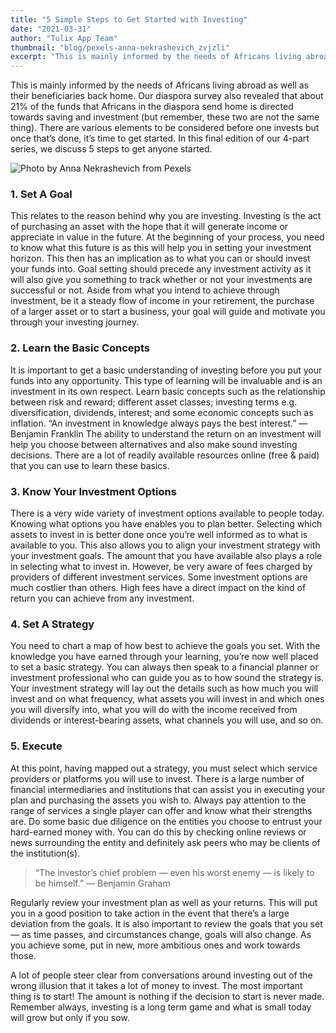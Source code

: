 ```yaml
---
title: "5 Simple Steps to Get Started with Investing"
date: "2021-03-31"
author: "Tulix App Team"
thumbnail: "blog/pexels-anna-nekrashevich_zvjzli"
excerpt: "This is mainly informed by the needs of Africans living abroad as well as their beneficiaries back home.Our diaspora survey also revealed that about 21% of the funds that Africans in the diaspora send home is directed towards saving and investment (but remember, these two are not the same thing)."
---
```


This is mainly informed by the needs of Africans living abroad as well as their beneficiaries back home. Our diaspora survey also revealed that about 21% of the funds that Africans in the diaspora send home is directed towards saving and investment (but remember, these two are not the same thing). There are various elements to be considered before one invests but once that’s done, it’s time to get started. In this final edition of our 4-part series, we discuss 5 steps to get anyone started.

![Photo by Anna Nekrashevich from Pexels](https://res.cloudinary.com/tulix/image/upload/w_717,h_537,c_fill,g_faces/v1636526633/blog/pexels-anna-nekrashevich_zvjzli.jpg)

### 1. Set A Goal

This relates to the reason behind why you are investing. Investing is the act of purchasing an asset with the hope that it will generate income or appreciate in value in the future. At the beginning of your process, you need to know what this future is as this will help you in setting your investment horizon. This then has an implication as to what you can or should invest your funds into. Goal setting should precede any investment activity as it will also give you something to track whether or not your investments are successful or not. Aside from what you intend to achieve through investment, be it a steady flow of income in your retirement, the purchase of a larger asset or to start a business, your goal will guide and motivate you through your investing journey.

### 2. Learn the Basic Concepts

It is important to get a basic understanding of investing before you put your funds into any opportunity. This type of learning will be invaluable and is an investment in its own respect. Learn basic concepts such as the relationship between risk and reward; different asset classes; investing terms e.g. diversification, dividends, interest; and some economic concepts such as inflation.
“An investment in knowledge always pays the best interest.” — Benjamin Franklin
The ability to understand the return on an investment will help you choose between alternatives and also make sound investing decisions. There are a lot of readily available resources online (free & paid) that you can use to learn these basics.

### 3. Know Your Investment Options

There is a very wide variety of investment options available to people today. Knowing what options you have enables you to plan better. Selecting which assets to invest in is better done once you’re well informed as to what is available to you. This also allows you to align your investment strategy with your investment goals. The amount that you have available also plays a role in selecting what to invest in.
However, be very aware of fees charged by providers of different investment services. Some investment options are much costlier than others. High fees have a direct impact on the kind of return you can achieve from any investment.

### 4. Set A Strategy

You need to chart a map of how best to achieve the goals you set. With the knowledge you have earned through your learning, you’re now well placed to set a basic strategy. You can always then speak to a financial planner or investment professional who can guide you as to how sound the strategy is. Your investment strategy will lay out the details such as how much you will invest and on what frequency, what assets you will invest in and which ones you will diversify into, what you will do with the income received from dividends or interest-bearing assets, what channels you will use, and so on.

### 5. Execute

At this point, having mapped out a strategy, you must select which service providers or platforms you will use to invest. There is a large number of financial intermediaries and institutions that can assist you in executing your plan and purchasing the assets you wish to. Always pay attention to the range of services a single player can offer and know what their strengths are. Do some basic due diligence on the entities you choose to entrust your hard-earned money with. You can do this by checking online reviews or news surrounding the entity and definitely ask peers who may be clients of the institution(s).

> “The investor’s chief problem — even his worst enemy — is likely to be himself.”
> — Benjamin Graham

Regularly review your investment plan as well as your returns. This will put you in a good position to take action in the event that there’s a large deviation from the goals. It is also important to review the goals that you set — as time passes, and circumstances change, goals will also change. As you achieve some, put in new, more ambitious ones and work towards those.

A lot of people steer clear from conversations around investing out of the wrong illusion that it takes a lot of money to invest. The most important thing is to start! The amount is nothing if the decision to start is never made. Remember always, investing is a long term game and what is small today will grow but only if you sow.
